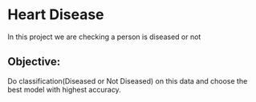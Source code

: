 # Heart Disease
In this project we are checking a person is diseased or not

## Objective:
Do classification(Diseased or Not Diseased) on this data and choose the best model with highest accuracy.

